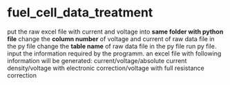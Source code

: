 # fuel_cell_data_treatment
put the raw excel file with current and voltage into **same folder with python file**
change the **column number** of voltage and current of raw data file in the py file
change the **table name** of raw data file in the py file
run py file.
input the information required by the programm. 
an excel file with following information will be generated:
current/voltage/absolute current density/voltage with electronic correction/voltage with full resistance correction
